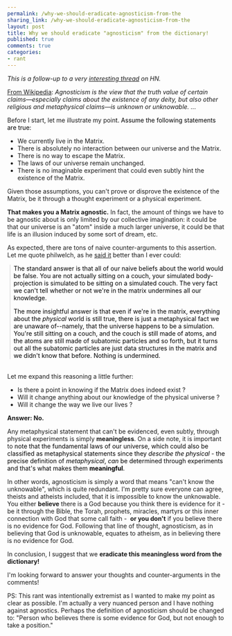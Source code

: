 ```yaml
---
permalink: /why-we-should-eradicate-agnosticism-from-the
sharing_link: /why-we-should-eradicate-agnosticism-from-the
layout: post
title: Why we should eradicate "agnosticism" from the dictionary!
published: true
comments: true
categories:
- rant
---
```

<p><em>This is a follow-up to a very <a href="http://news.ycombinator.com/item?id=1148229">interesting thread</a> on HN.</em><p /><a href="http://en.wikipedia.org/wiki/Agnosticism">From Wikipedia</a>: <em>Agnosticism is the view that the truth value of certain claims&mdash;especially claims about the existence of any deity, but also other religious and metaphysical claims&mdash;is unknown or unknowable. ...</em><p />Before I start, let me illustrate my poin<span style="color: #000000;">t. Assume the following statements are true</span><span class="comment"><span style="color: #000000;">:</span></span></p>
<ul>
<li>We currently live in the Matrix.</li>
<li>There is absolutely no interaction between our universe and the Matrix.</li>
<li>There is no way to escape the Matrix.</li>
<li>The laws of our universe remain unchanged.</li>
<li>There is no imaginable experiment that could even subtly hint the existence of the Matrix.</li>
</ul>
<p>Given those assumptions, you can't prove or disprove the existence of the Matrix, be it through a thought experiment or a physical experiment. <p /> <strong>That makes you a Matrix agnostic.</strong> In fact, the amount of things we have to be agnostic about is only limited by our collective imagination: it could be that our universe is an "atom" inside a much larger universe, it could be that life is an illusion induced by some sort of dream, etc. <p /> As expected, there are tons of naive counter-arguments to this assertion. Let me quote philwelch, as he <a href="http://news.ycombinator.com/item?id=1148910">said it</a> better than I ever could:</p>
<blockquote class="gmail_quote" style="margin: 0pt 0pt 0pt 0.8ex; border-left: 1px solid #cccccc; padding-left: 1ex;"><span class="comment">
</span><p><span style="color: #000000;">The standard answer is that all of our naive beliefs about the world would be false. You are not actually sitting on a couch, your simulated body-projection is simulated to be sitting on a simulated couch. The very fact we can't tell whether or not we're in the matrix undermines all our knowledge.</span></p>
<p><span style="color: #000000;">The more insightful answer is that even if we're in the matrix, everything about the <em>physical</em> world is still true, there is just a metaphysical fact we are unaware of--namely, that the universe happens to be a simulation. You're still sitting on a couch, and the couch is still made of atoms, and the atoms are still made of subatomic particles and so forth, but it turns out all the subatomic particles are just data structures in the matrix and we didn't know that before. Nothing is undermined.</span></p>
</blockquote>
<p><br />Let me expand this reasoning a little further:</p>
<ul>
<li>Is there a point in knowing if the Matrix does indeed exist ? </li>
<li>Will it change anything about our knowledge of the physical universe ?</li>
<li>Will it change the way we live our lives ?&nbsp;</li>
</ul>
<p><strong>Answer: No.</strong><p />Any metaphysical statement that can't be evidenced, even subtly, through physical experiments is simply <strong>meaningless</strong>. On a side note, it is important to <span style="color: #000000;">n</span><span class="comment"><span style="color: #000000;">ote that the fundamental laws of our universe, which could also be classified as metaphysical statements since they <em>describe the physical</em> - the precise definition of <em>metaphysical</em>, <em>can</em> be determined through experiments and that's what makes them <strong>meaningful</strong>.</span></span><p />In other words, agnosticism is simply a word that means "can't know the unknowable", which is quite redundant. I'm pretty sure everyone can agree, theists and atheists included, that it is impossible to know the unknowable. You either <strong>believe</strong> there is a God because you think there is evidence for it - be it through the Bible, the Torah, prophets, miracles, martyrs or this inner connection with God that some call faith -&nbsp; <strong>or you don't</strong> if you believe there is no evidence for God. Following that line of thought, agnosticism, as in believing that God is unknowable, equates to atheism, as in believing there is no evidence for God.<p /> In conclusion, I suggest that we <strong>eradicate this meaningless word from the dictionary!</strong><p />I'm looking forward to answer your thoughts and counter-arguments in the comments!<p />PS: This rant was intentionally extremist as I wanted to make my point as clear as possible. I'm actually a very nuanced person and I have nothing against agnostics. Perhaps the definition of agnosticism should be changed to: "Person who believes there is some evidence for God, but not enough to take a position."</p>
